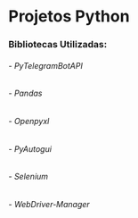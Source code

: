 # Projetos Python
### Bibliotecas Utilizadas:

###### - PyTelegramBotAPI
###### - Pandas
###### - Openpyxl
###### - PyAutogui
###### - Selenium
###### - WebDriver-Manager
 
